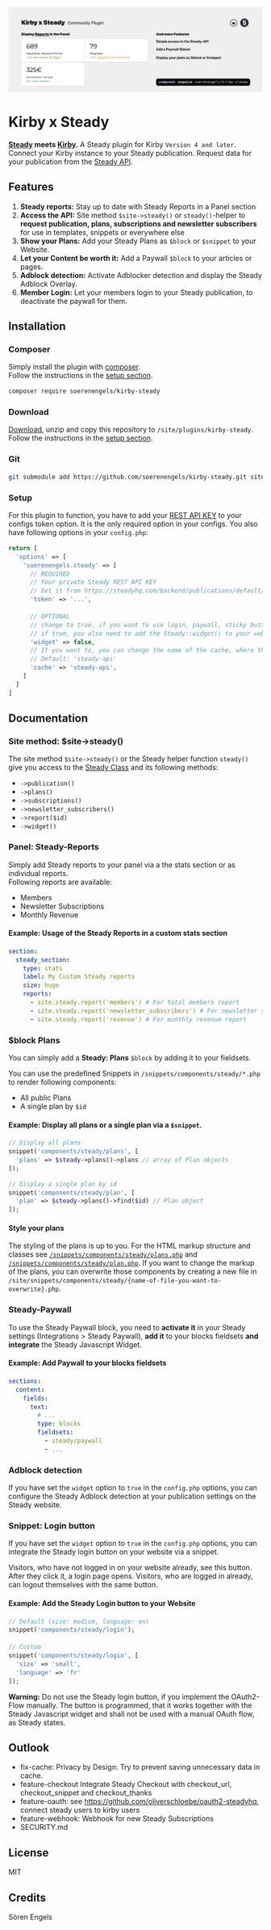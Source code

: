 ![Kirby x Steady](https://github.com/soerenengels/kirby-steady/blob/main/assets/kirby-steady-feature-preview.png?raw=true)

# Kirby x Steady

**[Steady](https://steadyhq.com/) meets [Kirby](https://getkirby.com/).** A Steady plugin for Kirby `Version 4 and later`. Connect your Kirby instance to your Steady publication. Request data for your publication from the [Steady API](https://developers.steadyhq.com/#rest).

## Features

1. **Steady reports:** Stay up to date with Steady Reports in a Panel section
2. **Access the API:** Site method `$site->steady()` or `steady()`-helper to **request publication, plans, subscriptions and newsletter subscribers** for use in templates, snippets or everywhere else
3. **Show your Plans:** Add your Steady Plans as `$block` or `$snippet` to your Website.
4. **Let your Content be worth it:** Add a Paywall `$block` to your articles or pages.
5. **Adblock detection:** Activate Adblocker detection and display the Steady Adblock Overlay.
6. **Member Login:** Let your members login to your Steady publication, to deactivate the paywall for them.

## Installation

### Composer

Simply install the plugin with [composer](https://github.com/composer/composer).  
Follow the instructions in the [setup section](#setup).

```bash
composer require soerenengels/kirby-steady
```

### Download

[Download](https://github.com/soerenengels/kirby-steady/archive/refs/heads/main.zip), unzip and copy this repository to `/site/plugins/kirby-steady`. Follow the instructions in the [setup section](#setup).

### Git

```bash
git submodule add https://github.com/soerenengels/kirby-steady.git site/plugins/kirby-steady
```


### Setup

For this plugin to function, you have to add your [REST API KEY](https://steadyhq.com/backend/publications/default/integrations/api/edit) to your configs token option. It is the only required option in your configs.
You also have following options in your `config.php`:

```php
return [
  'options' => [
    'soerenengels.steady' => [
      // REQUIRED 
      // Your private Steady REST API KEY
      // Get it from https://steadyhq.com/backend/publications/default/integrations/api/edit
      'token' => '...',

      // OPTIONAL
      // change to true, if you want to use login, paywall, sticky button or adblock detection
      // if true, you also need to add the Steady::widget() to your websites head
      'widget' => false,
      // If you want to, you can change the name of the cache, where the api requests will be saved
      // Default: 'steady-api'
      'cache' => 'steady-api',
    ]
  ]
]
```

## Documentation

### Site method: $site->steady()

The site method `$site->steady()` or the Steady helper function `steady()` give you access to the [Steady Class](https://github.com/soerenengels/kirby-steady/blob/main/classes/Steady.php) and its following methods:

- `->publication()`
- `->plans()`
- `->subscriptions()`
- `->newsletter_subscribers()`
- `->report($id)`
- `->widget()`

### Panel: Steady-Reports

Simply add Steady reports to your panel via a the stats section or as individual reports.  
Following reports are available:

- Members
- Newsletter Subscriptions
- Monthly Revenue

#### Example: Usage of the Steady Reports in a custom stats section

```yml
section:
  steady_section:
    type: stats
    label: My Custom Steady reports
    size: huge
    reports:
      - site.steady.report('members') # For total members report
      - site.steady.report('newsletter_subscribers') # For newsletter subscribers report
      - site.steady.report('revenue') # For monthly revenue report
```

### $block Plans

You can simply add a **Steady: Plans** `$block` by adding it to your fieldsets.

You can use the predefined Snippets in `/snippets/components/steady/*.php` to render following components:

- All public Plans
- A single plan by `$id`

#### Example: Display all plans or a single plan via a `$snippet`.

```php
// Display all plans
snippet('components/steady/plans', [
  'plans' => $steady->plans()->plans // array of Plan objects
]);
```

```php
// Display a single plan by id
snippet('components/steady/plan', [
  'plan' => $steady->plans()->find($id) // Plan object
]);
```

#### Style your plans

The styling of the plans is up to you. For the HTML markup structure and classes see [`/snippets/components/steady/plans.php`]() and [`/snippets/components/steady/plan.php`](). If you want to change the markup of the plans, you can overwrite those components by creating a new file in `/site/snippets/components/steady/{name-of-file-you-want-to-overwrite}.php`.

### Steady-Paywall

To use the Steady Paywall block, you need to **activate it** in your Steady settings (Integrations > Steady Paywall), **add it** to your blocks fieldsets **and integrate** the Steady Javascript Widget.

#### Example: Add Paywall to your blocks fieldsets

```yml
sections:
  content:
    fields:
      text:
        # ...
        type: blocks
        fieldsets:
          - steady/paywall
          - ...
```

### Adblock detection

If you have set the `widget` option to `true` in the `config.php` options, you can configure the Steady Adblock detection at your publication settings on the Steady website.

### Snippet: Login button

If you have set the `widget` option to `true` in the `config.php` options, you can integrate the Steady login button on your website via a snippet.

Visitors, who have not logged in on your website already, see this button. After they click it, a login page opens. Visitors, who are logged in already, can logout themselves with the same button.

#### Example: Add the Steady Login button to your Website

```php
// Default (size: medium, language: en)
snippet('components/steady/login');

// Custom
snippet('components/steady/login', [
  'size' => 'small',
  'language' => 'fr'
]);
```

**Warning:** Do not use the Steady login button, if you implement the OAuth2-Flow manually. The button is programmed, that it works together with the Steady Javascript widget and shall not be used with a manual OAuth flow, as Steady states.

## Outlook

- fix-cache: Privacy by Design: Try to prevent saving unnecessary data in cache.
- feature-checkout Integrate Steady Checkout with checkout_url, checkout_snippet and checkout_thanks
- feature-oauth: see <https://github.com/oliverschloebe/oauth2-steadyhq>, connect steady users to kirby users
- feature-webhook: Webhook for new Steady Subscriptions
- SECURITY.md

## License

MIT

## Credits

Sören Engels
